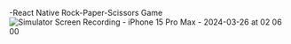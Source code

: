 -React Native Rock-Paper-Scissors Game
![Simulator Screen Recording - iPhone 15 Pro Max - 2024-03-26 at 02 06 00](https://github.com/ozeerr/rock-paper-scissors-main/assets/137641188/b31f2bec-5435-409d-a374-7f7c3dd10e3a)
